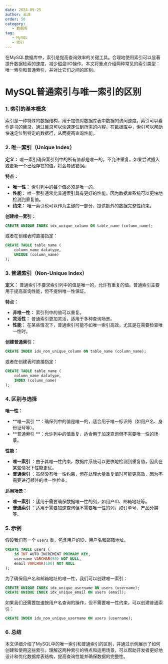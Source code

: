 ```yaml
---
date: 2024-09-25
author: 云泽
order: 50
category:
   - 数据库
tag:
   - MySQL
   - 索引
---
```


在MySQL数据库中，索引是提高查询效率的关键工具。合理地使用索引可以显著提升数据检索的速度，减少磁盘I/O操作。本文将重点介绍两种常见的索引类型：唯一索引和普通索引，并对比它们之间的区别。

<!-- more -->

# MySQL普通索引与唯一索引的区别

### 1. 索引的基本概念

索引是一种特殊的数据结构，用于加快对数据库表中数据的访问速度。索引可以看作是书的目录，通过目录可以快速定位到所需的内容。在数据库中，索引可以帮助快速定位到特定的数据行，从而提高查询性能。

### 2. 唯一索引（Unique Index）

**定义：**
唯一索引确保索引列中的所有值都是唯一的，不允许重复。如果尝试插入或更新一个已经存在的值，将会导致错误。

**特点：**
- **唯一性：** 索引列中的每个值必须是唯一的。
- **性能：** 唯一索引通常比普通索引具有更好的性能，因为数据库系统可以更快地检测到重复值。
- **约束：** 唯一索引也可以作为主键的一部分，提供额外的数据完整性约束。

**创建唯一索引：**

```sql
CREATE UNIQUE INDEX idx_unique_column ON table_name (column_name);
```

或者在创建表时直接指定：

```sql
CREATE TABLE table_name (
    column_name datatype,
    UNIQUE (column_name)
);
```

### 3. 普通索引（Non-Unique Index）

**定义：**
普通索引不要求索引列中的值是唯一的，允许有重复的值。普通索引主要用于提高查询性能，但不提供唯一性保证。

**特点：**
-  **非唯一性：**  索引列中的值可以重复。
-  **灵活性：** 普通索引更加灵活，适用于多种查询场景。
-  **性能：** 在某些情况下，普通索引可能不如唯一索引高效，尤其是在需要检查唯一性时。

**创建普通索引：**

```sql
CREATE INDEX idx_non_unique_column ON table_name (column_name);
```

或者在创建表时直接指定：

```sql
CREATE TABLE table_name (
    column_name datatype,
    INDEX (column_name)
);
```

### 4. 区别与选择

**唯一性：**
-  **唯一索引 **：确保列中的值是唯一的，适合用于唯一标识符（如用户名、身份证号等）。
-  **普通索引 **：允许列中的值重复，适合用于加速查询但不需要唯一性的场景。

**性能：**
-  **唯一索引** ：由于其唯一性约束，数据库系统可以更快地检测到重复值，因此在某些情况下性能更优。
-  **普通索引** ：虽然没有唯一性约束，但在处理大量重复值时可能更高效，因为不需要进行额外的唯一性检查。

**适用场景：**
-  **唯一索引** ：适用于需要确保数据唯一性的列，如用户ID、邮箱地址等。
-  **普通索引** ：适用于需要加速查询但不需要唯一性的列，如订单号、产品分类等。

### 5. 示例

假设我们有一个 `users` 表，包含用户的ID、用户名和邮箱地址。

```sql
CREATE TABLE users (
    id INT AUTO_INCREMENT PRIMARY KEY,
    username VARCHAR(50) NOT NULL,
    email VARCHAR(100) NOT NULL
);
```

为了确保用户名和邮箱地址的唯一性，我们可以创建唯一索引：

```sql
CREATE UNIQUE INDEX idx_unique_username ON users (username);
CREATE UNIQUE INDEX idx_unique_email ON users (email);
```

如果我们还需要加速按用户名查询的操作，但不需要唯一性约束，可以创建普通索引：

```sql
CREATE INDEX idx_non_unique_username ON users (username);
```

### 6. 总结

本文详细介绍了MySQL中的唯一索引和普通索引的区别，并通过示例展示了如何创建和使用这些索引。理解这两种索引的特点和适用场景，可以帮助开发者更好地设计和优化数据库表结构，提高查询性能并确保数据的完整性。
